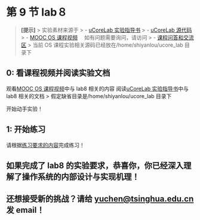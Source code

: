 # 第 9 节 lab８

> **[提示]** > 实验素材来源于 > - [uCoreLab 实验指导书](http://objectkuan.gitbooks.io/ucore-docs/content/) > - [uCoreLab 源代码](https://github.com/chyyuu/ucore_lab) > - [MOOC OS 课程视频](http://www.xuetangx.com/courses/TsinghuaX/30240243X/2015_T1/)　 如有问题需要询问，请访问 > - [课程问答和交流区](https://piazza.com/tsinghua.edu.cn/spring2015/30240243x/home) > 当前 OS 课程实验相关源码已经放在/home/shiyanlou/ucore_lab 目录下

## 0: 看课程视频并阅读实验文档

观看[MOOC OS 课程视频](http://www.xuetangx.com/courses/TsinghuaX/30240243X/2015_T1/)中与 lab8 相关的内容 阅读[uCoreLab 实验指导书](http://objectkuan.gitbooks.io/ucore-docs/content/)中与 lab8 相关的文档 > 假定缺省目录是/home/shiyanlou/ucore_lab 目录下

开始动手实验！

## 1: 开始练习

请根据[练习要求的内容](http://objectkuan.gitbooks.io/ucore-docs/content/lab8/lab8_2_1_exercises.html)完成练习！

## 如果完成了 lab8 的实验要求，恭喜你，你已经深入理解了操作系统的内部设计与实现机理！

## 还想接受新的挑战？请给 yuchen@tsinghua.edu.cn 发 email！
